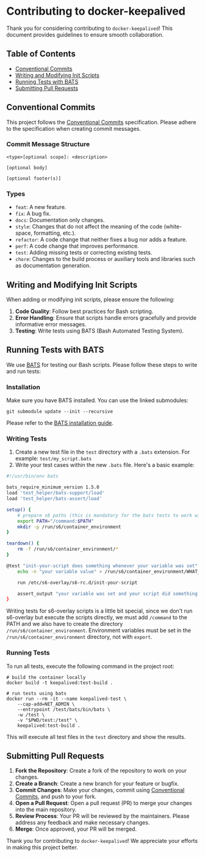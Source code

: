 # Contributing to docker-keepalived

Thank you for considering contributing to `docker-keepalived`! This document provides guidelines to ensure smooth collaboration.

## Table of Contents

- [Conventional Commits](#conventional-commits)
- [Writing and Modifying Init Scripts](#writing-and-modifying-init-scripts)
- [Running Tests with BATS](#running-tests-with-bats)
- [Submitting Pull Requests](#submitting-pull-requests)

## Conventional Commits

This project follows the [Conventional Commits](https://www.conventionalcommits.org/en/v1.0.0/) specification. Please adhere to the specification when creating commit messages.

### Commit Message Structure

```
<type>[optional scope]: <description>

[optional body]

[optional footer(s)]
```

### Types

- `feat`: A new feature.
- `fix`: A bug fix.
- `docs`: Documentation only changes.
- `style`: Changes that do not affect the meaning of the code (white-space, formatting, etc.).
- `refactor`: A code change that neither fixes a bug nor adds a feature.
- `perf`: A code change that improves performance.
- `test`: Adding missing tests or correcting existing tests.
- `chore`: Changes to the build process or auxiliary tools and libraries such as documentation generation.

## Writing and Modifying Init Scripts

When adding or modifying init scripts, please ensure the following:

1. **Code Quality**: Follow best practices for Bash scripting.
2. **Error Handling**: Ensure that scripts handle errors gracefully and provide informative error messages.
3. **Testing**: Write tests using BATS (Bash Automated Testing System).

## Running Tests with BATS

We use [BATS](https://github.com/bats-core/bats-core) for testing our Bash scripts. Please follow these steps to write and run tests:

### Installation

Make sure you have BATS installed. You can use the linked submodules:

```
git submodule update --init --recursive
```

Please refer to the [BATS installation guide](https://github.com/bats-core/bats-core#installation).

### Writing Tests

1. Create a new test file in the `test` directory with a `.bats` extension. For example: `test/my_script.bats`
2. Write your test cases within the new `.bats` file. Here's a basic example:

```bash
#!/usr/bin/env bats

bats_require_minimum_version 1.5.0
load 'test_helper/bats-support/load'
load 'test_helper/bats-assert/load'

setup() {
    # prepare s6 paths (this is mandatory for the bats tests to work with s6-overlay)
    export PATH="/command:$PATH"
    mkdir -p /run/s6/container_environment
}

teardown() {
    rm -f /run/s6/container_environment/*
}

@test "init-your-script does something whenever your variable was set" {
    echo -n "your variable value" > /run/s6/container_environment/WHAT_EVER_YOU_WANT_TO_SET_FOR_S6

    run /etc/s6-overlay/s6-rc.d/init-your-script

    assert_output "your variable was set and your script did something to output this text, yay!"
}
```

Writing tests for s6-overlay scripts is a little bit special, since we don't run s6-overlay but execute the scripts directly, we must add `/command` to the PATH and we also have to create the directory `/run/s6/container_environment`.
Environment variables must be set in the `/run/s6/container_environment` directory, not with `export`.

### Running Tests

To run all tests, execute the following command in the project root:

```
# build the container locally
docker build -t keepalived:test-build .

# run tests using bats
docker run --rm -it --name keepalived-test \
    --cap-add=NET_ADMIN \
    --entrypoint /test/bats/bin/bats \
    -w /test \
    -v "$PWD/test:/test" \
    keepalived:test-build .
```

This will execute all test files in the `test` directory and show the results.

## Submitting Pull Requests

1. **Fork the Repository**: Create a fork of the repository to work on your changes.
2. **Create a Branch**: Create a new branch for your feature or bugfix.
3. **Commit Changes**: Make your changes, commit using [Conventional Commits](#conventional-commits), and push to your fork.
4. **Open a Pull Request**: Open a pull request (PR) to merge your changes into the main repository.
5. **Review Process**: Your PR will be reviewed by the maintainers. Please address any feedback and make necessary changes.
6. **Merge**: Once approved, your PR will be merged.

Thank you for contributing to `docker-keepalived`! We appreciate your efforts in making this project better.
